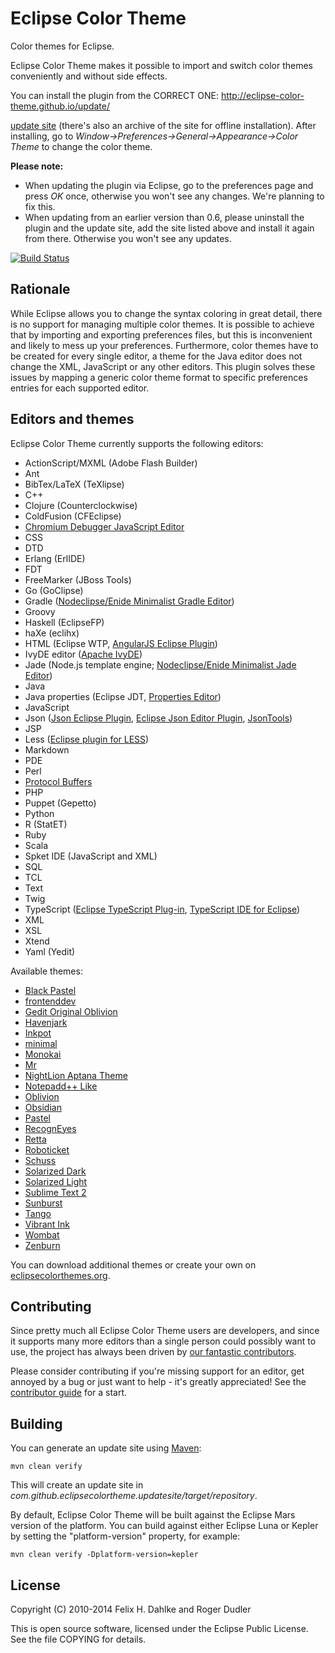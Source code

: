 Eclipse Color Theme
===================

Color themes for Eclipse.

Eclipse Color Theme makes it possible to import and switch color
themes conveniently and without side effects.

You can install the plugin from the CORRECT ONE:  http://eclipse-color-theme.github.io/update/

[update site](http://eclipse-color-theme.github.io/update) (there's
also an archive of the site for offline installation). After
installing, go to *Window->Preferences->General->Appearance->Color
Theme* to change the color theme.

**Please note:**

* When updating the plugin via Eclipse, go to the preferences page and
  press *OK* once, otherwise you won't see any changes. We're planning
  to fix this.
* When updating from an earlier version than 0.6, please uninstall the
  plugin and the update site, add the site listed above and install it
  again from there. Otherwise you won't see any updates.

[![Build Status](https://secure.travis-ci.org/eclipse-color-theme/eclipse-color-theme.png)](http://travis-ci.org/eclipse-color-theme/eclipse-color-theme)

Rationale
---------

While Eclipse allows you to change the syntax coloring in great
detail, there is no support for managing multiple color themes. It is
possible to achieve that by importing and exporting preferences files,
but this is inconvenient and likely to mess up your preferences.
Furthermore, color themes have to be created for every single editor,
a theme for the Java editor does not change the XML, JavaScript or
any other editors. This plugin solves these issues by mapping a
generic color theme format to specific preferences entries for each
supported editor.

Editors and themes
------------------

Eclipse Color Theme currently supports the following editors:

* ActionScript/MXML (Adobe Flash Builder)
* Ant
* BibTex/LaTeX (TeXlipse)
* C++
* Clojure (Counterclockwise)
* ColdFusion (CFEclipse)
* [Chromium Debugger JavaScript Editor](https://github.com/Nodeclipse/nodeclipse-1/tree/master/chromedevtools/plugins/org.chromium.debug.ui)
* CSS
* DTD
* Erlang (ErlIDE)
* FDT
* FreeMarker (JBoss Tools)
* Go (GoClipse)
* Gradle ([Nodeclipse/Enide Minimalist Gradle Editor](http://www.nodeclipse.org/projects/gradle))
* Groovy
* Haskell (EclipseFP)
* haXe (eclihx)
* HTML (Eclipse WTP, [AngularJS Eclipse Plugin](https://github.com/angelozerr/angularjs-eclipse))
* IvyDE editor ([Apache IvyDE](http://ant.apache.org/ivy/ivyde/))
* Jade (Node.js template engine; [Nodeclipse/Enide Minimalist Jade Editor](http://www.nodeclipse.org/projects/gradle))
* Java
* Java properties (Eclipse JDT, [Properties Editor](http://propedit.sourceforge.jp/index_en.html))
* JavaScript
* Json ([Json Eclipse Plugin](https://github.com/pulse00/Json-Eclipse-Plugin), [Eclipse Json Editor Plugin](http://sourceforge.net/projects/eclipsejsonedit/), [JsonTools](https://bitbucket.org/denmiroch/jsontools/wiki/Home))
* JSP
* Less ([Eclipse plugin for LESS](http://www.normalesup.org/~simonet/soft/ow/eclipse-less.fr.html))
* Markdown
* PDE
* Perl
* [Protocol Buffers](https://code.google.com/p/protobuf-dt)
* PHP
* Puppet (Gepetto)
* Python
* R (StatET)
* Ruby
* Scala
* Spket IDE (JavaScript and XML)
* SQL
* TCL
* Text
* Twig
* TypeScript ([Eclipse TypeScript Plug-in](https://github.com/palantir/eclipse-typescript), [TypeScript IDE for Eclipse](http://typecsdev.com/))
* XML
* XSL
* Xtend
* Yaml (Yedit)

Available themes:

* [Black Pastel](http://www.eclipsecolorthemes.org/?view=theme&id=128)
* [frontenddev](http://www.eclipsecolorthemes.org/?view=theme&id=90)
* [Gedit Original Oblivion](http://www.eclipsecolorthemes.org/?view=theme&id=115)
* [Havenjark](http://www.eclipsecolorthemes.org/?view=theme&id=25)
* [Inkpot](http://www.eclipsecolorthemes.org/?view=theme&id=4)
* [minimal](http://www.eclipsecolorthemes.org/?view=theme&id=43)
* [Monokai](http://www.eclipsecolorthemes.org/?view=theme&id=52)
* [Mr](http://www.eclipsecolorthemes.org/?view=theme&id=32)
* [NightLion Aptana Theme](http://www.eclipsecolorthemes.org/?view=theme&id=47)
* [Notepadd++ Like](http://www.eclipsecolorthemes.org/?view=theme&id=91)
* [Oblivion](http://www.eclipsecolorthemes.org/?view=theme&id=1)
* [Obsidian](http://www.eclipsecolorthemes.org/?view=theme&id=21)
* [Pastel](http://www.eclipsecolorthemes.org/?view=theme&id=68)
* [RecognEyes](http://www.eclipsecolorthemes.org/?view=theme&id=30)
* [Retta](http://www.eclipsecolorthemes.org/?view=theme&id=1004)
* [Roboticket](http://www.eclipsecolorthemes.org/?view=theme&id=93)
* [Schuss](http://www.eclipsecolorthemes.org/?view=theme&id=29)
* [Solarized Dark](http://www.eclipsecolorthemes.org/?view=theme&id=1115)
* [Solarized Light](http://www.eclipsecolorthemes.org/?view=theme&id=1013)
* [Sublime Text 2](http://www.eclipsecolorthemes.org/?view=theme&id=66)
* [Sunburst](http://www.eclipsecolorthemes.org/?view=theme&id=383)
* [Tango](http://www.eclipsecolorthemes.org/?view=theme&id=27)
* [Vibrant Ink](http://www.eclipsecolorthemes.org/?view=theme&id=3)
* [Wombat](http://www.eclipsecolorthemes.org/?view=theme&id=118)
* [Zenburn](http://www.eclipsecolorthemes.org/?view=theme&id=2)

You can download additional themes or create your own on
[eclipsecolorthemes.org](http://eclipsecolorthemes.org).

Contributing
------------

Since pretty much all Eclipse Color Theme users are developers, and
since it supports many more editors than a single person could
possibly want to use, the project has always been driven by
[our fantastic contributors](https://github.com/eclipse-color-theme/eclipse-color-theme/graphs/contributors).

Please consider contributing if you're missing support for an editor,
get annoyed by a bug or just want to help - it's greatly appreciated!
See the [contributor guide](https://github.com/eclipse-color-theme/eclipse-color-theme/wiki/Contributing)
for a start.

Building
--------

You can generate an update site using [Maven](http://maven.apache.org/):

    mvn clean verify

This will create an update site in
_com.github.eclipsecolortheme.updatesite/target/repository_.

By default, Eclipse Color Theme will be built against the Eclipse Mars
version of the platform. You can build against either Eclipse Luna or
Kepler by setting the "platform-version" property, for example:

    mvn clean verify -Dplatform-version=kepler

License
-------

Copyright (C) 2010-2014 Felix H. Dahlke and Roger Dudler

This is open source software, licensed under the Eclipse Public
License. See the file COPYING for details.
